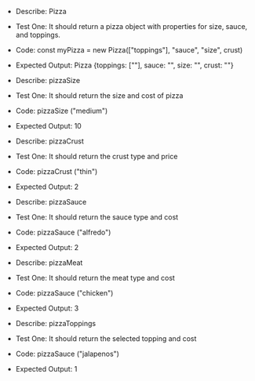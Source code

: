 * Describe: Pizza 

* Test One: It should return a pizza object with properties for size, sauce, and toppings.
* Code: const myPizza = new Pizza(["toppings"], "sauce", "size", crust)
* Expected Output: Pizza {toppings: [""], sauce: "", size: "", crust: ""}

* Describe: pizzaSize 

* Test One: It should return the size and cost of pizza
* Code: pizzaSize ("medium")
* Expected Output: 10

* Describe: pizzaCrust 

* Test One: It should return the crust type and price
* Code: pizzaCrust ("thin")
* Expected Output: 2

* Describe: pizzaSauce 

* Test One: It should return the sauce type and cost
* Code: pizzaSauce ("alfredo")
* Expected Output: 2

* Describe: pizzaMeat 

* Test One: It should return the meat type and cost
* Code: pizzaSauce ("chicken")
* Expected Output: 3

* Describe: pizzaToppings 

* Test One: It should return the selected topping and cost
* Code: pizzaSauce ("jalapenos")
* Expected Output: 1

